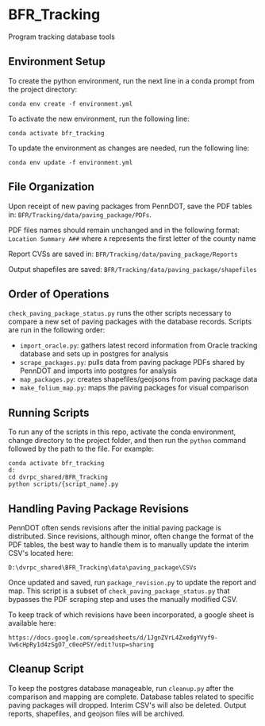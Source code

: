 # BFR_Tracking

Program tracking database tools

## Environment Setup

To create the python environment, run the next line in a conda prompt from the project directory:

```
conda env create -f environment.yml
```

To activate the new environment, run the following line:

```
conda activate bfr_tracking
```

To update the environment as changes are needed, run the following line:

```
conda env update -f environment.yml
```

## File Organization

Upon receipt of new paving packages from PennDOT, save the PDF tables in: `BFR/Tracking/data/paving_package/PDFs`.

PDF files names should remain unchanged and in the following format: `Location Summary A##` where `A` represents the first letter of the county name

Report CVSs are saved in: `BFR/Tracking/data/paving_package/Reports`

Output shapefiles are saved: `BFR/Tracking/data/paving_package/shapefiles`

## Order of Operations

`check_paving_package_status.py` runs the other scripts necessary to compare a new set of paving packages with the database records. Scripts are run in the following order:

- `import_oracle.py`: gathers latest record information from Oracle tracking database and sets up in postgres for analysis
- `scrape_packages.py`: pulls data from paving package PDFs shared by PennDOT and imports into postgres for analysis
- `map_packages.py`: creates shapefiles/geojsons from paving package data
- `make_folium_map.py`: maps the paving packages for visual comparison

## Running Scripts

To run any of the scripts in this repo, activate the conda environment, change directory to the project folder, and then run the `python` command followed by the path to the file. For example:

```
conda activate bfr_tracking
d:
cd dvrpc_shared/BFR_Tracking
python scripts/{script_name}.py
```

## Handling Paving Package Revisions

PennDOT often sends revisions after the initial paving package is distributed. Since revisions, although minor, often change the format of the PDF tables, the best way to handle them is to manually update the interim CSV's located here:

```
D:\dvrpc_shared\BFR_Tracking\data\paving_package\CSVs
```

Once updated and saved, run `package_revision.py` to update the report and map. This script is a subset of `check_paving_package_status.py` that bypasses the PDF scraping step and uses the manually modified CSV.

To keep track of which revisions have been incorporated, a google sheet is available here:

```
https://docs.google.com/spreadsheets/d/1JgnZVrL4ZxedgYVyf9-Vw6cHpRy1d4zSgO7_c0eoPSY/edit?usp=sharing
```

## Cleanup Script

To keep the postgres database manageable, run `cleanup.py` after the comparison and mapping are complete. Database tables related to specific paving packages will dropped. Interim CSV's will also be deleted. Output reports, shapefiles, and geojson files will be archived.
